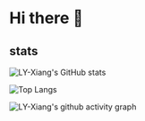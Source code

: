 # Hi there 👋

<!--
**LY-Xiang/LY-Xiang** is a ✨ _special_ ✨ repository because its `README.md` (this file) appears on your GitHub profile.

Here are some ideas to get you started:

- 🔭 I’m currently working on ...
- 🌱 I’m currently learning ...
- 👯 I’m looking to collaborate on ...
- 🤔 I’m looking for help with ...
- 💬 Ask me about ...
- 📫 How to reach me: ...
- 😄 Pronouns: ...
- ⚡ Fun fact: ...
-->

## stats

![LY-Xiang's GitHub stats](https://github-readme-stats.vercel.app/api?username=LY-Xiang&show_icons=true&theme=transparent&locale=cn&show=reviews,discussions_started,discussions_answered,prs_merged,prs_merged_percentage)

![Top Langs](https://github-readme-stats.vercel.app/api/top-langs/?username=LY-Xiang&layout=compact&langs_count=20&theme=transparent&locale=cn)

![LY-Xiang's github activity graph](https://github-readme-activity-graph.vercel.app/graph?username=LY-Xiang&theme=minimal&locale=cn)

<!--![LY-Xiang's WakaTime stats](https://github-readme-stats.vercel.app/api/wakatime?username=LY-Xiang)-->
